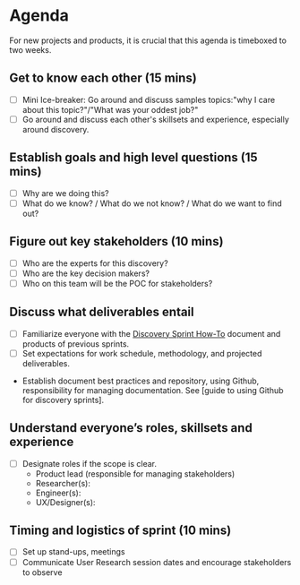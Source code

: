 # Agenda

For new projects and products, it is crucial that this agenda is timeboxed to two weeks.  

## Get to know each other (15 mins)
- [ ] Mini Ice-breaker: Go around and discuss samples topics:"why I care about this topic?"/"What was your oddest job?" 
- [ ] Go around and discuss each other's skillsets and experience, especially around discovery.

## Establish goals and high level questions (15 mins)
- [ ] Why are we doing this?
- [ ] What do we know? / What do we not know? / What do we want to find out?

## Figure out key stakeholders (10 mins)
- [ ] Who are the experts for this discovery?
- [ ] Who are the key decision makers?
- [ ] Who on this team will be the POC for stakeholders?

## Discuss what deliverables entail
- [ ] Familiarize everyone with the [Discovery Sprint How-To](DiscoverySprintHowTo.md) document and products of previous sprints.
- [ ] Set expectations for work schedule, methodology, and projected deliverables.
- Establish document best practices and repository, using Github, responsibility for managing documentation. See [guide to using Github for discovery sprints].

## Understand everyone’s roles, skillsets and experience
- [ ] Designate roles if the scope is clear.
  - Product lead (responsible for managing stakeholders)
  - Researcher(s):
  - Engineer(s):
  - UX/Designer(s):

## Timing and logistics of sprint (10 mins)
- [ ] Set up stand-ups, meetings
- [ ] Communicate User Research session dates and encourage stakeholders to observe

